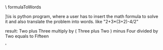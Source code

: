 \ formulaToWords

]\is is python program, where a user has to insert the math formula to solve it and also translate the problem into words.
like "2+3*(3+2)-4/2" 

result: Two plus Three multiply by ( Three plus Two ) minus Four divided by Two  equals to Fifteen

'
